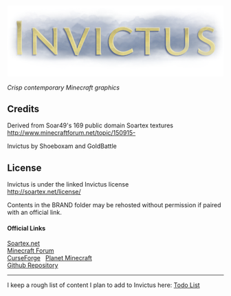 ![Invictus Resource Pack](/BRAND/Invictus_hero_dark.png?raw=true)


_Crisp contemporary Minecraft graphics_
 

## Credits
Derived from Soar49's 169 public domain Soartex textures  
    <http://www.minecraftforum.net/topic/150915->

Invictus by Shoeboxam and GoldBattle


## License
Invictus is under the linked Invictus license  
    <http://soartex.net/license/>

Contents in the BRAND folder may be rehosted without permission if paired with an official link.


#### Official Links
[Soartex.net](http://soartex.net)  
[Minecraft Forum](http://www.minecraftforum.net/topic/2263930-)  
[CurseForge](https://minecraft.curseforge.com/projects/invictus-vanilla)  
[Planet Minecraft](http://www.planetminecraft.com/texture_pack/invictus-2754280/)  
[Github Repository](https://github.com/InvictusGraphics/Invictus_Textures)



______________________________

I keep a rough list of content I plan to add to Invictus here:
[Todo List](https://docs.google.com/document/d/1HnozyWQJgYfW2qVlhpM-fM3rRoFvgH-CUV0lGCtg0Cs/edit?usp=sharing)
